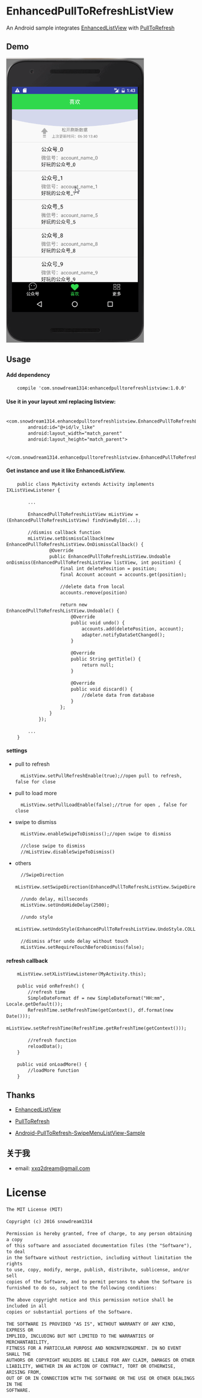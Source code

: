 # EnhancedPullToRefreshListView

An Android sample integrates [EnhancedListView](https://github.com/timroes/EnhancedListView) with [PullToRefresh](https://github.com/chrisbanes/Android-PullToRefresh)

## Demo

![demo](https://github.com/snowdream1314/EnhancedPullToRefreshListView/blob/master/demo.gif)

## Usage

#### Add dependency

        compile 'com.snowdream1314:enhancedpulltorefreshlistview:1.0.0'
        
#### Use it in your layout xml replacing listview:

        <com.snowdream1314.enhancedpulltorefreshlistview.EnhancedPullToRefreshListView
            android:id="@+id/lv_like"
            android:layout_width="match_parent"
            android:layout_height="match_parent">

        </com.snowdream1314.enhancedpulltorefreshlistview.EnhancedPullToRefreshListView>

#### Get instance and use it like EnhancedListView.

        public class MyActivity extends Activity implements IXListViewListener {
        
            ...

            EnhancedPullToRefreshListView mListView = (EnhancedPullToRefreshListView) findViewById(...);
            
            //dismiss callback function
            mListView.setDismissCallback(new EnhancedPullToRefreshListView.OnDismissCallback() {
                    @Override
                    public EnhancedPullToRefreshListView.Undoable onDismiss(EnhancedPullToRefreshListView listView, int position) {
                        final int deletePosition = position;
                        final Account account = accounts.get(position);
                        
                        //delete data from local
                        accounts.remove(position)

                        return new EnhancedPullToRefreshListView.Undoable() {
                            @Override
                            public void undo() {
                                accounts.add(deletePosition, account);
                                adapter.notifyDataSetChanged();
                            }

                            @Override
                            public String getTitle() {
                                return null;
                            }

                            @Override
                            public void discard() {
                                //delete data from database
                            }
                        };
                    }
                });
                
            ...
        }
            
#### settings

* pull to refresh       

        mListView.setPullRefreshEnable(true);//open pull to refresh, false for close 
        
* pull to load more

        mListView.setPullLoadEnable(false);//true for open , false for close 
        
* swipe to dismiss

        mListView.enableSwipeToDismiss();//open swipe to dismiss
        
        //close swipe to dismiss
        //mListView.disableSwipeToDismiss()

* others
        
        //SwipeDirection 
        mListView.setSwipeDirection(EnhancedPullToRefreshListView.SwipeDirection.BOTH);
        
        //undo delay, millseconds
        mListView.setUndoHideDelay(2500);
        
        //undo style
        mListView.setUndoStyle(EnhancedPullToRefreshListView.UndoStyle.COLLAPSED_POPUP);
        
        //dismiss after undo delay without touch
        mListView.setRequireTouchBeforeDismiss(false);
        
#### refresh callback

        mListView.setXListViewListener(MyActivity.this);
        
        public void onRefresh() {
            //refresh time
            SimpleDateFormat df = new SimpleDateFormat("HH:mm", Locale.getDefault());
            RefreshTime.setRefreshTime(getContext(), df.format(new Date()));
            mListView.setRefreshTime(RefreshTime.getRefreshTime(getContext()));
            
            //refresh function
            reloadData();
        }

        public void onLoadMore() {
            //loadMore function
        }
        
## Thanks

* [EnhancedListView](https://github.com/timroes/EnhancedListView)

* [PullToRefresh](https://github.com/chrisbanes/Android-PullToRefresh)

* [Android-PullToRefresh-SwipeMenuListView-Sample](https://github.com/licaomeng/Android-PullToRefresh-SwipeMenuListView-Sample)

## 关于我

* email: xxq2dream@gmail.com


License
=======

    The MIT License (MIT)

    Copyright (c) 2016 snowdream1314

	Permission is hereby granted, free of charge, to any person obtaining a copy
	of this software and associated documentation files (the "Software"), to deal
	in the Software without restriction, including without limitation the rights
	to use, copy, modify, merge, publish, distribute, sublicense, and/or sell
	copies of the Software, and to permit persons to whom the Software is
	furnished to do so, subject to the following conditions:
	
	The above copyright notice and this permission notice shall be included in all
	copies or substantial portions of the Software.

	THE SOFTWARE IS PROVIDED "AS IS", WITHOUT WARRANTY OF ANY KIND, EXPRESS OR
	IMPLIED, INCLUDING BUT NOT LIMITED TO THE WARRANTIES OF MERCHANTABILITY,
	FITNESS FOR A PARTICULAR PURPOSE AND NONINFRINGEMENT. IN NO EVENT SHALL THE
	AUTHORS OR COPYRIGHT HOLDERS BE LIABLE FOR ANY CLAIM, DAMAGES OR OTHER
	LIABILITY, WHETHER IN AN ACTION OF CONTRACT, TORT OR OTHERWISE, ARISING FROM,
	OUT OF OR IN CONNECTION WITH THE SOFTWARE OR THE USE OR OTHER DEALINGS IN THE
	SOFTWARE.


            